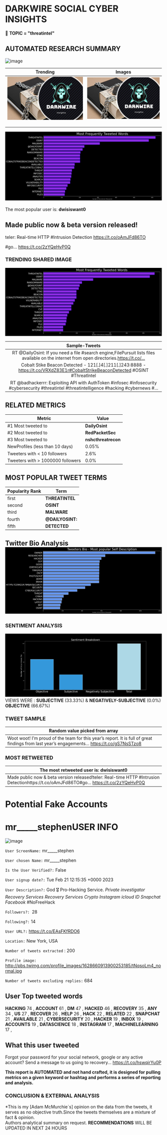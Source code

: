 # DARKWIRE SOCIAL CYBER INSIGHTS 
&#x1F34E; **TOPIC = "threatintel"**

## AUTOMATED RESEARCH SUMMARY
  ![image](darkLogo.png)   

|  Trending  |   Images | 
:-------------------------:|:-------------------------:
|  ![image](assets/threatintel/imageFile1.jpg)     <img width=200/> | ![image](assets/threatintel/imageFile2.jpg) <img width=200/> |   
 
 
![image](assets/threatintel/TWEETS.png)
<br></br>
The most popular user is: **dwisiswant0**  
 

## Made public now &amp; beta version released!

teler: Real-time HTTP #Intrusion Detection
https://t.co/oAmJFd86TO

#go… https://t.co/2zYQeHvP0Q 

  




### TRENDING SHARED IMAGE

![image](assets/threatintel/twitterPostedImage.png)



|                **Sample-Tweets**        |
| :-------------: |
| RT @DailyOsint: If you need a file #search engine,FilePursuit lists files available on the internet from open directories.https://t.co/… |
| Cobalt Stike Beacon Detected - 121[.]4[.]211[.]243:8888 - https://t.co/VRXdZ83E1r#CobaltStrikeBeaconDetected #OSINT #ThreatIntel |
| RT @badhackerrr: Exploiting API with AuthToken #infosec #infosecurity #cybersecurity #threatintel #threatintelligence #hacking #cybernews #… |

## RELATED METRICS<br>
| Metric | Value |
| ------------- | ------------- |
| #1 Most tweeted to  | **DailyOsint** |
| #2 Most tweeted to  | **RedPacketSec** |
| #3 Most tweeted to  | **nshcthreatrecon** |
| NewProfiles (less than 10 days) | 0.05%  |
| Tweeters with < 10 followers  | 2.6%|
| Tweeters with > 1000000 followers  | 0.0%  |



## MOST POPULAR TWEET TERMS 


| Popularity Rank  | Term |
| ------------- | ------------- |
| first  | **THREATINTEL**  |
| second  | **OSINT**  |
| third  | **MALWARE** |
| fourth  | **@DAILYOSINT:**  |
| fifth  | **DETECTED**  |


## Twitter Bio Analysis![image](assets/threatintel/BIO.png)
### SENTIMENT ANALYSIS
![image](assets/threatintel/sentiment.png)
VIEWS WERE : **SUBJECTIVE**  (33.33%) & **NEGATIVELY-SUBJECTIVE** (0.0%) **OBJECTIVE** (66.67%)

### TWEET SAMPLE 
| Random value picked from array |
| ------------- |
|Woot woot! I’m proud of the team for this year’s report. It is full of great findings from last year’s engagements… https://t.co/gS7NsSTzo8 |

### MOST RETWEETED 

| The most retweeted user is: **dwisiswant0**  |
| ------------- |
| Made public now &amp; beta version released!teler: Real-time HTTP #Intrusion Detectionhttps://t.co/oAmJFd86TO#go… https://t.co/2zYQeHvP0Q |

# Potential Fake Accounts
 
# mr_____stephenUSER INFO
![image](http://pbs.twimg.com/profile_images/1628660913900253185/tNqsoLm4_normal.jpg)
 
`User ScreenName:` mr_____stephen 
 
`User chosen Name:` mr_____stephen 
 
`Is the User Verified?:` False 
 
`User signup date?:` Tue Feb 21 12:15:35 +0000 2023 
 
`User Description?:` God 🎖 Pro-Hacking Service. *Private investigator* *Recovery Services* *Recovery Services* *Crypto* *Instagram* *icloud ID* *Snapchat* *Facebook* #NoFreeHack 
 
`Followers?: `28 
 
`Following?:` 14 
 
`User URL?:` https://t.co/EAsFKfRDO6 
 
`Location:` New York, USA 
 
`Number of tweets extracted`  : 200 
 
`Profile image:` http://pbs.twimg.com/profile_images/1628660913900253185/tNqsoLm4_normal.jpg 
 
`Number of tweets excluding replies:` 684 
 

 

 
## User Top tweeted words 
 
**HACKING** 74 , **ACCOUNT** 61 , **DM** 47 , **HACKED** 46 , **RECOVERY** 35 , **ANY** 34 , **US** 27 , **RECOVER** 26 , **HELP** 26 , **HACK** 22 , **RELATED** 22 , **SNAPCHAT** 21 , **AVAILABLE** 21 , **CYBERSECURITY** 20 , **HACKER** 19 , **INBOX** 19 , **ACCOUNTS** 19 , **DATASCIENCE** 18 , **INSTAGRAM** 17 , **MACHINELEARNING** 17 , 
 
## What this user tweeted
 
Forgot your password for your social network, google or any active account?  Send a message to us going to recovery… https://t.co/hswqirYu0P
 

<b> This report is AUTOMATED and not hand crafted, it is designed for pulling metrics on a given keyword or hashtag and performs a series of reporting and analysis.</b>  
### CONCLUSION & EXTERNAL ANALYSIS

*This is my [Adam McMurchie`s] opinion on the data from the tweets, it serves as no objective truth.Since the tweets themselves are a mixture of fact & opinion.<br>
Authors analytical summary on request.
**RECOMMENDATIONS** WILL BE UPDATED IN NEXT  24 HOURS <br>